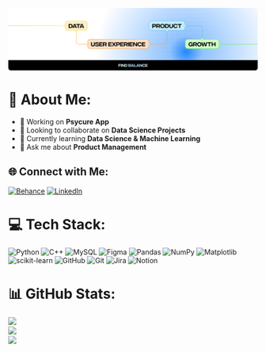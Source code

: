 ![LinkedIn Cover](./LinkedIn%20Cover%207.png)

# 💫 About Me:
- 🔭 Working on **Psycure App**
- 🤝 Looking to collaborate on **Data Science Projects**
- 🌱 Currently learning **Data Science & Machine Learning**
- 💬 Ask me about **Product Management**

## 🌐 Connect with Me:
[![Behance](https://img.shields.io/badge/Behance-1769ff?logo=behance&logoColor=white)](https://behance.net/shahariaranik) 
[![LinkedIn](https://img.shields.io/badge/LinkedIn-0A66C2?logo=linkedin&logoColor=white)](https://linkedin.com/in/shahariaranik)

# 💻 Tech Stack:
![Python](https://img.shields.io/badge/python-3670A0?style=for-the-badge&logo=python&logoColor=ffdd54) 
![C++](https://img.shields.io/badge/c++-00599C.svg?style=for-the-badge&logo=c%2B%2B&logoColor=white) 
![MySQL](https://img.shields.io/badge/mysql-4479A1.svg?style=for-the-badge&logo=mysql&logoColor=white) 
![Figma](https://img.shields.io/badge/figma-F24E1E.svg?style=for-the-badge&logo=figma&logoColor=white) 
![Pandas](https://img.shields.io/badge/pandas-150458.svg?style=for-the-badge&logo=pandas&logoColor=white) 
![NumPy](https://img.shields.io/badge/numpy-013243.svg?style=for-the-badge&logo=numpy&logoColor=white) 
![Matplotlib](https://img.shields.io/badge/matplotlib-white.svg?style=for-the-badge&logo=Matplotlib&logoColor=black) 
![scikit-learn](https://img.shields.io/badge/scikit--learn-F7931E.svg?style=for-the-badge&logo=scikit-learn&logoColor=white) 
![GitHub](https://img.shields.io/badge/github-121011.svg?style=for-the-badge&logo=github&logoColor=white) 
![Git](https://img.shields.io/badge/git-F05033.svg?style=for-the-badge&logo=git&logoColor=white) 
![Jira](https://img.shields.io/badge/jira-0A0FFF.svg?style=for-the-badge&logo=jira&logoColor=white) 
![Notion](https://img.shields.io/badge/notion-000000.svg?style=for-the-badge&logo=notion&logoColor=white)

# 📊 GitHub Stats:
![](https://github-readme-stats.vercel.app/api?username=shahariaranik&theme=tokyonight&hide_border=true&show_icons=true&count_private=true)<br/>
![](https://github-readme-streak-stats.herokuapp.com/?user=shahariaranik&theme=tokyonight&hide_border=true)<br/>
![](https://github-readme-stats.vercel.app/api/top-langs/?username=shahariaranik&theme=tokyonight&hide_border=true&layout=compact)

